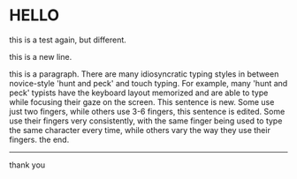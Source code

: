 # HELLO

this is a test again, but different.  

this is a new line.  

this is a paragraph. There are many idiosyncratic typing styles in between novice-style 'hunt and peck' and touch typing. For example, many 'hunt and peck' typists have the keyboard layout memorized and are able to type while focusing their gaze on the screen. This sentence is new.  Some use just two fingers, while others use 3-6 fingers, this sentence is edited. Some use their fingers very consistently, with the same finger being used to type the same character every time, while others vary the way they use their fingers. the end.  

---

thank you  

